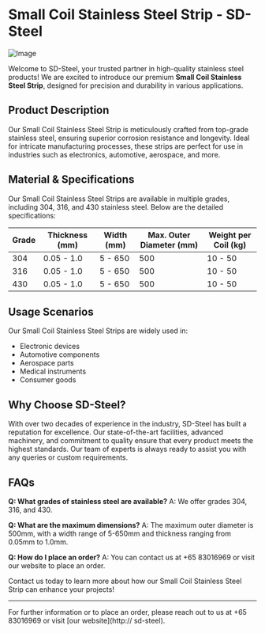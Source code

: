 # Small Coil Stainless Steel Strip - SD-Steel

![Image](https://github.com/user-attachments/assets/2567258e-e124-4816-932d-1809bd27ef0b)

Welcome to SD-Steel, your trusted partner in high-quality stainless steel products! We are excited to introduce our premium **Small Coil Stainless Steel Strip**, designed for precision and durability in various applications.

## Product Description
Our Small Coil Stainless Steel Strip is meticulously crafted from top-grade stainless steel, ensuring superior corrosion resistance and longevity. Ideal for intricate manufacturing processes, these strips are perfect for use in industries such as electronics, automotive, aerospace, and more.

## Material & Specifications
Our Small Coil Stainless Steel Strips are available in multiple grades, including 304, 316, and 430 stainless steel. Below are the detailed specifications:

| Grade | Thickness (mm) | Width (mm) | Max. Outer Diameter (mm) | Weight per Coil (kg) |
|-------|----------------|------------|--------------------------|----------------------|
| 304   | 0.05 - 1.0     | 5 - 650    | 500                      | 10 - 50             |
| 316   | 0.05 - 1.0     | 5 - 650    | 500                      | 10 - 50             |
| 430   | 0.05 - 1.0     | 5 - 650    | 500                      | 10 - 50             |

## Usage Scenarios
Our Small Coil Stainless Steel Strips are widely used in:
- Electronic devices
- Automotive components
- Aerospace parts
- Medical instruments
- Consumer goods

## Why Choose SD-Steel?
With over two decades of experience in the industry, SD-Steel has built a reputation for excellence. Our state-of-the-art facilities, advanced machinery, and commitment to quality ensure that every product meets the highest standards. Our team of experts is always ready to assist you with any queries or custom requirements.

## FAQs
**Q: What grades of stainless steel are available?**
A: We offer grades 304, 316, and 430.

**Q: What are the maximum dimensions?**
A: The maximum outer diameter is 500mm, with a width range of 5-650mm and thickness ranging from 0.05mm to 1.0mm.

**Q: How do I place an order?**
A: You can contact us at +65 83016969 or visit our website to place an order.

Contact us today to learn more about how our Small Coil Stainless Steel Strip can enhance your projects!

---

For further information or to place an order, please reach out to us at +65 83016969 or visit [our website](http:// sd-steel).